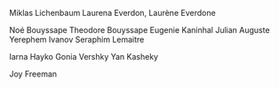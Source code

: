 Miklas Lichenbaum
Laurena Everdon, Laurène Everdone

Noé Bouyssape
Theodore Bouyssape
Eugenie Kaninhal
Julian Auguste
Yerephem Ivanov
Seraphim Lemaitre

Iarna Hayko
Gonia Vershky
Yan Kasheky

Joy Freeman